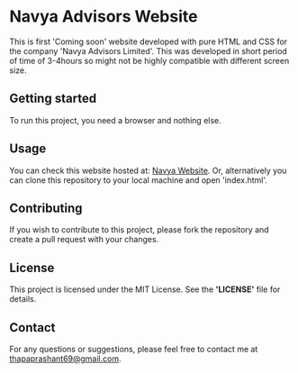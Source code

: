 # Navya Advisors Website
This is first 'Coming soon' website developed with pure HTML and CSS for the company 'Navya Advisors Limited'. This was developed in short period of time of 3-4hours so might not be highly compatible with different screen size.

## Getting started
To run this project, you need a browser and nothing else.

## Usage
You can check this website hosted at: [Navya Website](https://thapaprashant69.github.io/navyaadvisors/). Or, alternatively you can clone this repository to your local machine and open 'index.html'.

## Contributing
If you wish to contribute to this project, please fork the repository and create a pull request with your changes.

## License
This project is licensed under the MIT License. See the **'LICENSE'** file for details.

## Contact
For any questions or suggestions, please feel free to contact me at thapaprashant69@gmail.com.
